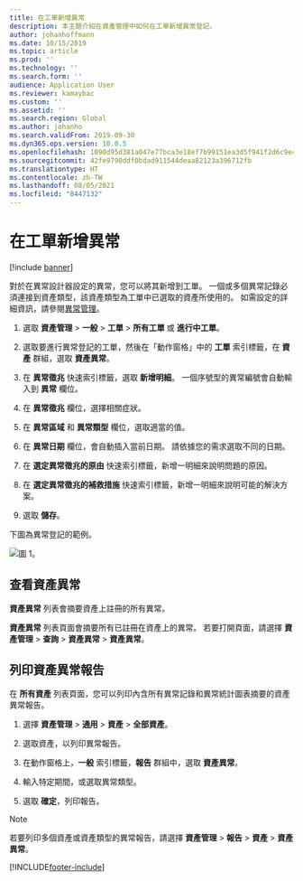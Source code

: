 ```yaml
---
title: 在工單新增異常
description: 本主題介紹在資產管理中如何在工單新增異常登記。
author: johanhoffmann
ms.date: 10/15/2019
ms.topic: article
ms.prod: ''
ms.technology: ''
ms.search.form: ''
audience: Application User
ms.reviewer: kamaybac
ms.custom: ''
ms.assetid: ''
ms.search.region: Global
ms.author: johanho
ms.search.validFrom: 2019-09-30
ms.dyn365.ops.version: 10.0.5
ms.openlocfilehash: 1090d95d381a047e77bca3e18ef7b99151ea3d5f941f2d6c9e4877a339f1385e
ms.sourcegitcommit: 42fe9790ddf0bdad911544deaa82123a396712fb
ms.translationtype: HT
ms.contentlocale: zh-TW
ms.lasthandoff: 08/05/2021
ms.locfileid: "8447132"
---
```

# <a name="add-fault-to-work-order"></a>在工單新增異常

[!include [banner](../../includes/banner.md)]



對於在異常設計器設定的異常，您可以將其新增到工單。 一個或多個異常記錄必須連接到資產類型，該資產類型為工單中已選取的資產所使用的。 如需設定的詳細資訊，請參閱[異常管理](../setup-for-work-orders/fault-management.md)。

1. 選取 **資產管理** > **一般** > **工單** > **所有工單** 或 **進行中工單**。

2. 選取要進行異常登記的工單，然後在「動作窗格」中的 **工單** 索引標籤，在 **資產** 群組，選取 **資產異常**。

3. 在 **異常徵兆** 快速索引標籤，選取 **新增明細**。 一個序號型的異常編號會自動輸入到 **異常** 欄位。

4. 在 **異常徵兆** 欄位，選擇相關症狀。

5. 在 **異常區域** 和 **異常類型** 欄位，選取適當的值。

6. 在 **異常日期** 欄位，會自動插入當前日期。 請依據您的需求選取不同的日期。

7. 在 **選定異常徵兆的原由** 快速索引標籤，新增一明細來說明問題的原因。

8. 在 **選定異常徵兆的補救措施** 快速索引標籤，新增一明細來說明可能的解決方案。

9. 選取 **儲存**。

下圖為異常登記的範例。

![圖 1。](media/19-work-orders.png)


## <a name="view-asset-faults"></a>查看資產異常

**資產異常** 列表會摘要資產上註冊的所有異常。

**資產異常** 列表頁面會摘要所有已註冊在資產上的異常。 若要打開頁面，請選擇 **資產管理** > **查詢** > **資產異常** > **資產異常**。


## <a name="print-asset-fault-report"></a>列印資產異常報告

在 **所有資產** 列表頁面，您可以列印內含所有異常記錄和異常統計圖表摘要的資產異常報告。

1. 選擇 **資產管理** > **通用** > **資產** > **全部資產**。

2. 選取資產，以列印異常報告。

3. 在動作窗格上，**一般** 索引標籤，**報告** 群組中，選取 **資產異常**。

4. 輸入特定期間，或選取異常類型。

5. 選取 **確定**，列印報告。

>[!NOTE]
>若要列印多個資產或資產類型的異常報告，請選擇 **資產管理** > **報告** > **資產** > **資產異常**。



[!INCLUDE[footer-include](../../../includes/footer-banner.md)]